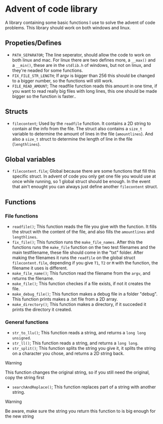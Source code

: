 # Advent of code library

A library containing some basic functions I use to solve the advent of code problems. This library should work on both windows and linux.

## Propeties/Defines

-   `PATH_SEPARATOR`; The line seperator, should allow the code to work on both linux and mac.
For linux there are two defines more, a `__max()` and a `__min()`, these are in the `stdlib.h` of windows, but not on linux, and they're neaded for some functions.
-   `FIX_FILE_STR_LENGTH`; If argv is bigger than 256 this should be changed to a bigger number, so the functions will still work.
-    `FILE_READ_AMOUNT`; The readfile function reads this amount in one time, if you want to read really big files with long lines, this one should be made bigger so the function is faster..

## Structs

-   `filecontent`; Used by the `readfile` function. It contains a 2D string to contain al the info from the file. The struct also contains a `size_t` variable to determine the amount of lines in the file (`amountlines`). And also a `size_t` struct to determine the length of line in the file (`lengthlines`).

## Global variables

-   `filecontent.file`; Global because there are some functions that fill this specific struct. In advent of code you only get one file you would use at once while running, so 1 global struct should be enough. In the event that ain't enought you can always just define another `filecontent` struct.

## Functions

### File functions

-   `readfile()`; This function reads the file you give with the function. It fills the struct with the content of the file, and also fills the `amountlines` and `lengthlines`.
-   `fix_file()`; This function runs the `make_file_names`. After this the functions runs the `make_file` function on the two test filenames and the main testfilename, these file should come in the "txt" folder. After making the filenames it runs the `readfile` on the global struct `filecontent.file`, depending if you give `T1`, `T2` or `M` with the function, the filename it uses is different.
-   `make_file_name()`; This function read the filename from the `argv`, and returns the filename.
-   `make_file()`; This function checkes if a file exists, if not it creates the file.
-   `make_debug_file()`; This function makes a debug file in a folder "debug". This function prints makes a .txt file from a 2D array.
-   `make_directory()`; This function makes a directory, if it succeded it prints the directory it created.

### General functions

-   `str_to_llu()`; This function reads a string, and returns a `long long unsigned`.
-   `str_ll()`; This function reads a string, and returns a `long long`.
-   `str_split()`; This function splits the string you give it, it splits the string on a character you chose, and returns a 2D string back.
> [!WARNING]
> This function changes the original string, so if you still need the original, copy the string first

-   `searchAndReplace()`; This function replaces part of a string with another string.
> [!WARNING]
> Be aware, make sure the string you return this function to is big enough for the new string

<!-- Thanks you "JTnadrooi". For your help with reviewing and improving this file -->